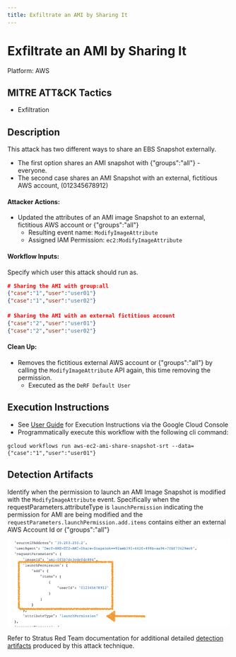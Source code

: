 ```yaml
---
title: Exfiltrate an AMI by Sharing It
---
```


# Exfiltrate an AMI by Sharing It


Platform: AWS

## MITRE ATT&CK Tactics


- Exfiltration

## Description


This attack has two different ways to share an EBS Snapshot externally. 
- The first option shares an AMI snapshot with {"groups":"all"} - everyone.
- The second case shares an AMI Snapshot with an external, fictitious AWS account, (012345678912)

#### Attacker Actions: 

- Updated the attributes of an AMI image Snapshot to an external, fictitious AWS account or {"groups":"all"}
  - Resulting event name: `ModifyImageAttribute`
  - Assigned IAM Permission: `ec2:ModifyImageAttribute`

#### Workflow Inputs: 
Specify which user this attack should run as.   
```json
# Sharing the AMI with group:all
{"case":"1","user":"user01"}
{"case":"1","user":"user02"}

# Sharing the AMI with an external fictitious account
{"case":"2","user":"user01"}
{"case":"2","user":"user02"}
```

#### Clean Up: 

- Removes the fictitious external AWS account or {"groups":"all"} by calling the `ModifyImageAttribute` API again, this time removing the permission.
  - Executed as the `DeRF Default User`

## Execution Instructions

- See [User Guide](../../user-guide/execution-user-permissions.md) for Execution Instructions via the Google Cloud Console
- Programmatically execute this workflow with the following cli command:

```
gcloud workflows run aws-ec2-ami-share-snapshot-srt --data={"case":"1","user":"user01"}  
```


## Detection Artifacts


Identify when the permission to launch an AMI Image Snapshot is modified with the <code>ModifyImageAttribute</code> event.  Specifically when the requestParameters.attributeType is `launchPermission` indicating the permission for AMI are being modified and the `requestParameters.launchPermission.add.items` contains either an external AWS Account Id or {"groups":"all"}

![](../images/../../images/ec2-share-ami.png)

Refer to Stratus Red Team documentation for additional detailed [detection artifacts](https://stratus-red-team.cloud/attack-techniques/AWS/aws.exfiltration.ec2-share-ami/) produced by this attack technique.

